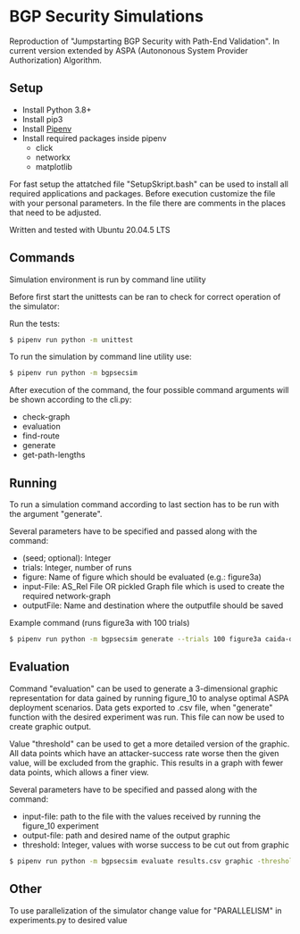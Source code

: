 # BGP Security Simulations

Reproduction of "Jumpstarting BGP Security with Path-End Validation".
In current version extended by ASPA (Autononous System Provider Authorization) Algorithm.

## Setup

- Install Python 3.8+
- Install pip3 
- Install [Pipenv](https://pipenv.pypa.io/en/latest/)
- Install required packages inside pipenv
  - click
  - networkx
  - matplotlib

For fast setup the attatched file "SetupSkript.bash" can be used to install all required applications and packages. Before execution customize the file with your personal parameters. In the file there are comments in the places that need to be adjusted.

Written and tested with Ubuntu 20.04.5 LTS

## Commands
Simulation environment is run by command line utility

Before first start the unittests can be ran to check for correct operation of the simulator:


Run the tests:

```bash
$ pipenv run python -m unittest
```

To run the simulation by command line utility use:

```bash
$ pipenv run python -m bgpsecsim
```

After execution of the command, the four possible command arguments will be shown according to the cli.py:
- check-graph
- evaluation
- find-route
- generate
- get-path-lengths


## Running

To run a simulation command according to last section has to be run with the argument "generate".

Several parameters have to be specified and passed along with the command:
- (seed; optional): Integer
- trials: Integer, number of runs
- figure: Name of figure which should be evaluated (e.g.: figure3a)
- input-File: AS_Rel File OR pickled Graph file which is used to create the required network-graph
- outputFile: Name and destination where the outputfile should be saved

Example command (runs figure3a with 100 trials)
```bash
$ pipenv run python -m bgpsecsim generate --trials 100 figure3a caida-data/20221101.as-rel.txt outputs/figure3a_100trials
```

## Evaluation

Command "evaluation" can be used to generate a 3-dimensional graphic representation for data gained by running figure_10 to analyse optimal ASPA deployment scenarios.
Data gets exported to .csv file, when "generate" function with the desired experiment was run. 
This file can now be used to create graphic output.

Value "threshold" can be used to get a more detailed version of the graphic. All data points which have an attacker-success rate worse then the given value, will be excluded from the graphic.
This results in a graph with fewer data points, which allows a finer view.

Several parameters have to be specified and passed along with the command:
- input-file: path to the file with the values received by running the figure_10 experiment
- output-file: path and desired name of the output graphic
- threshold: Integer, values with worse success to be cut out from graphic

```bash
$ pipenv run python -m bgpsecsim evaluate results.csv graphic -threshold 0.005
```


## Other
To use parallelization of the simulator change value for "PARALLELISM" in experiments.py to desired value






